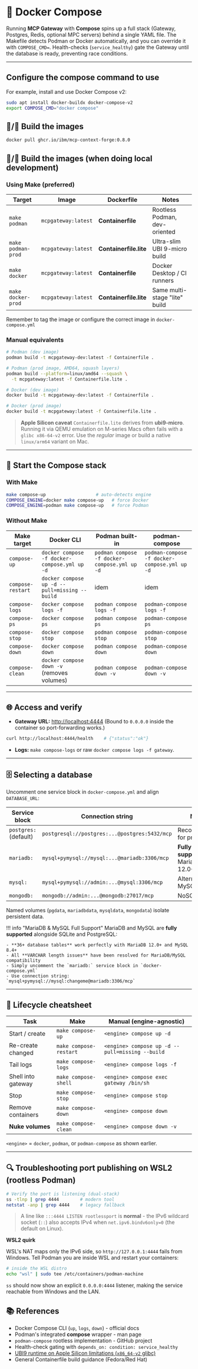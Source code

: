 # 🧩 Docker Compose

Running **MCP Gateway** with **Compose** spins up a full stack (Gateway, Postgres, Redis, optional MPC servers) behind a single YAML file.
The Makefile detects Podman or Docker automatically, and you can override it with `COMPOSE_CMD=`.
Health-checks (`service_healthy`) gate the Gateway until the database is ready, preventing race conditions.

---

## Configure the compose command to use

For example, install and use Docker Compose v2:

```bash
sudo apt install docker-buildx docker-compose-v2
export COMPOSE_CMD="docker compose"
```

## 🐳/🦭 Build the images

```bash
docker pull ghcr.io/ibm/mcp-context-forge:0.8.0
```

## 🐳/🦭 Build the images (when doing local development)

### Using Make (preferred)

| Target             | Image                   | Dockerfile             | Notes                         |
| ------------------ | ----------------------- | ---------------------- | ----------------------------- |
| `make podman`      | `mcpgateway:latest`     | **Containerfile**      | Rootless Podman, dev-oriented |
| `make podman-prod` | `mcpgateway:latest`     | **Containerfile.lite** | Ultra-slim UBI 9-micro build  |
| `make docker`      | `mcpgateway:latest`     | **Containerfile**      | Docker Desktop / CI runners   |
| `make docker-prod` | `mcpgateway:latest`     | **Containerfile.lite** | Same multi-stage "lite" build |

Remember to tag the image or configure the correct image in `docker-compose.yml`

### Manual equivalents

```bash
# Podman (dev image)
podman build -t mcpgateway-dev:latest -f Containerfile .

# Podman (prod image, AMD64, squash layers)
podman build --platform=linux/amd64 --squash \
  -t mcpgateway:latest -f Containerfile.lite .

# Docker (dev image)
docker build -t mcpgateway-dev:latest -f Containerfile .

# Docker (prod image)
docker build -t mcpgateway:latest -f Containerfile.lite .
```

> **Apple Silicon caveat**
> `Containerfile.lite` derives from **ubi9-micro**. Running it via QEMU emulation on M-series Macs often fails with a `glibc x86-64-v2` error.
> Use the *regular* image or build a native `linux/arm64` variant on Mac.

---

## 🏃 Start the Compose stack

### With Make

```bash
make compose-up                   # auto-detects engine
COMPOSE_ENGINE=docker make compose-up   # force Docker
COMPOSE_ENGINE=podman make compose-up   # force Podman
```

### Without Make

| Make target       | Docker CLI                                    | Podman built-in                              | podman-compose                               |
| ----------------- | --------------------------------------------- | -------------------------------------------- | -------------------------------------------- |
| `compose-up`      | `docker compose -f docker-compose.yml up -d`  | `podman compose -f docker-compose.yml up -d` | `podman-compose -f docker-compose.yml up -d` |
| `compose-restart` | `docker compose up -d --pull=missing --build` | idem                                         | idem                                         |
| `compose-logs`    | `docker compose logs -f`                      | `podman compose logs -f`                     | `podman-compose logs -f`                     |
| `compose-ps`      | `docker compose ps`                           | `podman compose ps`                          | `podman-compose ps`                          |
| `compose-stop`    | `docker compose stop`                         | `podman compose stop`                        | `podman-compose stop`                        |
| `compose-down`    | `docker compose down`                         | `podman compose down`                        | `podman-compose down`                        |
| `compose-clean`   | `docker compose down -v` (removes volumes)    | `podman compose down -v`                     | `podman-compose down -v`                     |

---

## 🌐 Access and verify

* **Gateway URL:** [http://localhost:4444](http://localhost:4444)
  (Bound to `0.0.0.0` inside the container so port-forwarding works.)

```bash
curl http://localhost:4444/health    # {"status":"ok"}
```

* **Logs:** `make compose-logs` or raw `docker compose logs -f gateway`.

---

## 🗄 Selecting a database

Uncomment one service block in `docker-compose.yml` and align `DATABASE_URL`:

| Service block         | Connection string                             | Notes                          |
| --------------------- | --------------------------------------------- | ------------------------------ |
| `postgres:` (default) | `postgresql://postgres:...@postgres:5432/mcp` | Recommended for production     |
| `mariadb:`            | `mysql+pymysql://mysql:...@mariadb:3306/mcp`  | **Fully supported** - MariaDB 12.0+ |
| `mysql:`              | `mysql+pymysql://admin:...@mysql:3306/mcp`    | Alternative MySQL variant      |
| `mongodb:`            | `mongodb://admin:...@mongodb:27017/mcp`       | NoSQL option                   |

Named volumes (`pgdata`, `mariadbdata`, `mysqldata`, `mongodata`) isolate persistent data.

!!! info "MariaDB & MySQL Full Support"
    MariaDB and MySQL are **fully supported** alongside SQLite and PostgreSQL:

    - **36+ database tables** work perfectly with MariaDB 12.0+ and MySQL 8.4+
    - All **VARCHAR length issues** have been resolved for MariaDB/MySQL compatibility
    - Simply uncomment the `mariadb:` service block in `docker-compose.yml`
    - Use connection string: `mysql+pymysql://mysql:changeme@mariadb:3306/mcp`

---

## 🔄 Lifecycle cheatsheet

| Task               | Make                   | Manual (engine-agnostic)                        |
| ------------------ | ---------------------- | ----------------------------------------------- |
| Start / create     | `make compose-up`      | `<engine> compose up -d`                        |
| Re-create changed  | `make compose-restart` | `<engine> compose up -d --pull=missing --build` |
| Tail logs          | `make compose-logs`    | `<engine> compose logs -f`                      |
| Shell into gateway | `make compose-shell`   | `<engine> compose exec gateway /bin/sh`         |
| Stop               | `make compose-stop`    | `<engine> compose stop`                         |
| Remove containers  | `make compose-down`    | `<engine> compose down`                         |
| **Nuke volumes**   | `make compose-clean`   | `<engine> compose down -v`                      |

`<engine>` = `docker`, `podman`, or `podman-compose` as shown earlier.

---

## 🔍 Troubleshooting port publishing on WSL2 (rootless Podman)

```bash
# Verify the port is listening (dual-stack)
ss -tlnp | grep 4444        # modern tool
netstat -anp | grep 4444    # legacy fallback
```

> A line like `:::4444 LISTEN rootlessport` is **normal** - the IPv6
> wildcard socket (`::`) also accepts IPv4 when `net.ipv6.bindv6only=0`
> (the default on Linux).

**WSL2 quirk**

WSL's NAT maps only the IPv6 side, so `http://127.0.0.1:4444` fails from Windows. Tell Podman you are inside WSL and restart your containers:

```bash
# inside the WSL distro
echo "wsl" | sudo tee /etc/containers/podman-machine
```

`ss` should now show an explicit `0.0.0.0:4444` listener, making the
service reachable from Windows and the LAN.

## 📚 References

* Docker Compose CLI (`up`, `logs`, `down`) - official docs
* Podman's integrated **compose** wrapper - man page
* `podman-compose` rootless implementation - GitHub project
* Health-check gating with `depends_on: condition: service_healthy`
* [UBI9 runtime on Apple Silicon limitations (`x86_64-v2` glibc)](https://github.com/containers/podman/issues/15456)
* General Containerfile build guidance (Fedora/Red Hat)
